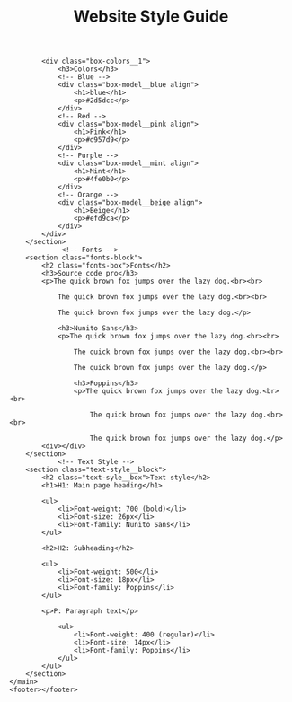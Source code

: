 <!DOCTYPE html>
<html lang="en">
<head>
    <meta charset="UTF-8">
    <meta name="viewport" content="width=device-width, initial-scale=1.0">
    <title>homework</title>
    <link rel="stylesheet" href="/css/style.css">
</head>
<body>
    <header class="title">
        <h1 class="main-title">Website Style Guide</h1>
    </header>
    <main>
        <!-- Color Box -->
        <section class="box-colors">

            <div class="box-colors__1">
                <h3>Colors</h3>
                <!-- Blue -->
                <div class="box-model__blue align">
                    <h1>blue</h1>
                    <p>#2d5dcc</p>
                </div>
                <!-- Red -->
                <div class="box-model__pink align">
                    <h1>Pink</h1>
                    <p>#d957d9</p>
                </div>
                <!-- Purple -->
                <div class="box-model__mint align">
                    <h1>Mint</h1>
                    <p>#4fe0b0</p>
                </div>
                <!-- Orange -->
                <div class="box-model__beige align">
                    <h1>Beige</h1>
                    <p>#efd9ca</p>
                </div>
            </div>
        </section>
                 <!-- Fonts -->
        <section class="fonts-block">
            <h2 class="fonts-box">Fonts</h2>
            <h3>Source code pro</h3>
            <p>The quick brown fox jumps over the lazy dog.<br><br>

                The quick brown fox jumps over the lazy dog.<br><br>
                
                The quick brown fox jumps over the lazy dog.</p>

                <h3>Nunito Sans</h3>
                <p>The quick brown fox jumps over the lazy dog.<br><br>

                    The quick brown fox jumps over the lazy dog.<br><br>
                    
                    The quick brown fox jumps over the lazy dog.</p>

                    <h3>Poppins</h3>
                    <p>The quick brown fox jumps over the lazy dog.<br><br>

                        The quick brown fox jumps over the lazy dog.<br><br>
                        
                        The quick brown fox jumps over the lazy dog.</p>
            <div></div>
        </section>
                <!-- Text Style -->
        <section class="text-style__block">
            <h2 class="text-syle__box">Text style</h2>
            <h1>H1: Main page heading</h1>

            <ul>
                <li>Font-weight: 700 (bold)</li>
                <li>Font-size: 26px</li>
                <li>Font-family: Nunito Sans</li>
            </ul>

            <h2>H2: Subheading</h2>

            <ul>
                <li>Font-weight: 500</li>
                <li>Font-size: 18px</li>
                <li>Font-family: Poppins</li>
            </ul>

            <p>P: Paragraph text</p>

                <ul>
                    <li>Font-weight: 400 (regular)</li>
                    <li>Font-size: 14px</li>
                    <li>Font-family: Poppins</li>
                </ul>
            </ul>
        </section>
    </main>
    <footer></footer>
</body>
</html>    
